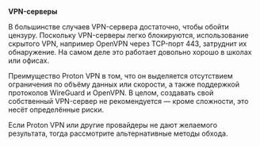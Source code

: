 **VPN-серверы**

В большинстве случаев VPN-сервера достаточно, чтобы обойти цензуру. Поскольку VPN-серверы легко блокируются, использование скрытого VPN, например OpenVPN через TCP-порт 443, затруднит их обнаружение. На самом деле это работает довольно хорошо в школах или офисах.

Преимущество Proton VPN в том, что он выделяется отсутствием ограничения по объёму данных или скорости, а также поддержкой протоколов WireGuard и OpenVPN. В целом, создавать свой собственный VPN-сервер не рекомендуется — кроме сложности, это несёт определённые риски.

Если Proton VPN или другие провайдеры не дают желаемого результата, тогда рассмотрите альтернативные методы обхода.
